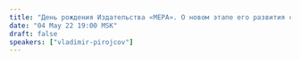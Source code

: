 ```yaml
---
title: "День рождения Издательства «МЕРА». О новом этапе его развития с новым директором"
date: "04 May 22 19:00 MSK"
draft: false
speakers: ["vladimir-pirojcov"]
---
```


